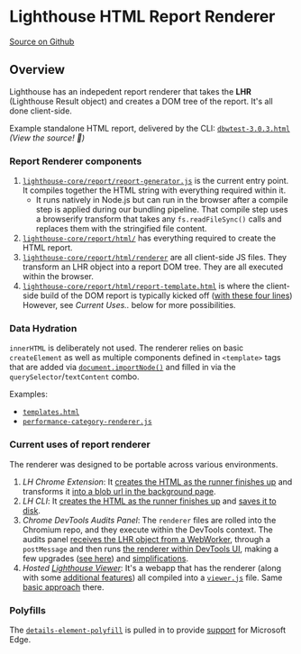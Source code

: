 # Lighthouse HTML Report Renderer

[Source on Github](https://github.com/GoogleChrome/lighthouse/tree/master/lighthouse-core/report/html)


## Overview

Lighthouse has an indepedent report renderer that takes the **LHR** (Lighthouse Result object) and creates a DOM tree of the report. It's all done client-side.

Example standalone HTML report, delivered by the CLI: [`dbwtest-3.0.3.html`](https://googlechrome.github.io/lighthouse/reports/dbwtest-3.0.3.html) _(View the source! 📖)_

### Report Renderer components

1. [`lighthouse-core/report/report-generator.js`](https://github.com/GoogleChrome/lighthouse/blob/master/lighthouse-core/report/report-generator.js) is the current entry point. It compiles together the HTML string with everything required within it.
   - It runs natively in Node.js but can run in the browser after a compile step is applied during our bundling pipeline. That compile step uses a browserify transform that takes any `fs.readFileSync()` calls and replaces them with the stringified file content.
1. [`lighthouse-core/report/html/`](https://github.com/GoogleChrome/lighthouse/tree/master/lighthouse-core/report/html) has everything required to create the HTML report.
1. [`lighthouse-core/report/html/renderer`](https://github.com/GoogleChrome/lighthouse/tree/master/lighthouse-core/report/html/renderer) are all client-side JS files. They transform an LHR object into a report DOM tree. They are all executed within the browser.
1. [`lighthouse-core/report/html/report-template.html`](https://github.com/GoogleChrome/lighthouse/blob/master/lighthouse-core/report/html/report-template.html) is where the client-side build of the DOM report is typically kicked off ([with these four lines](https://github.com/GoogleChrome/lighthouse/blob/eda3a3e2e271249f261655f9504fd542d6acf0f8/lighthouse-core/report/html/report-template.html#L29-L33)) However, see _Current Uses.._ below for more possibilities.


### Data Hydration
`innerHTML` is deliberately not used. The renderer relies on basic `createElement` as well as multiple components defined in `<template>` tags that are added via [`document.importNode()`](https://developer.mozilla.org/en-US/docs/Web/API/Document/importNode) and filled in via the `querySelector`/`textContent` combo.

Examples:

* [`templates.html`](https://github.com/GoogleChrome/lighthouse/blob/master/lighthouse-core/report/html/templates.html)
* [`performance-category-renderer.js`](https://github.com/GoogleChrome/lighthouse/blob/master/lighthouse-core/report/html/renderer/performance-category-renderer.js)

### Current uses of report renderer

The renderer was designed to be portable across various environments.

1. _LH Chrome Extension_: It [creates the HTML as the runner finishes up](https://github.com/GoogleChrome/lighthouse/blob/440155cdda377c458c0efce006bc3a69ce2a351c/lighthouse-core/runner.js#L137-L138) and transforms it [into a blob url in the background page](https://github.com/GoogleChrome/lighthouse/blob/440155cdda377c458c0efce006bc3a69ce2a351c/lighthouse-extension/app/src/lighthouse-ext-background.js#L129-L143).
1. _LH CLI_: It [creates the HTML as the runner finishes up](https://github.com/GoogleChrome/lighthouse/blob/440155cdda377c458c0efce006bc3a69ce2a351c/lighthouse-core/runner.js#L137-L138) and [saves it to disk](https://github.com/GoogleChrome/lighthouse/blob/440155cdda377c458c0efce006bc3a69ce2a351c/lighthouse-cli/printer.js#L71-L92).
1. _Chrome DevTools Audits Panel_: The `renderer` files are rolled into the Chromium repo, and they execute within the DevTools context. The audits panel [receives the LHR object from a WebWorker](https://github.com/ChromeDevTools/devtools-frontend/blob/aa1532c2f8bdc37c9886255644ed90ad01c61c77/front_end/audits/AuditsProtocolService.js#L27-L35), through a `postMessage` and then runs [the renderer within DevTools UI](https://github.com/ChromeDevTools/devtools-frontend/blob/aa1532c2f8bdc37c9886255644ed90ad01c61c77/front_end/audits/AuditsPanel.js#L123-L157), making a few upgrades ([see here](https://github.com/ChromeDevTools/devtools-frontend/blob/fee00605cada877c1f8e3aae758a0f8d05b64476/front_end/audits2/Audits2Panel.js#L570-L584)) and [simplifications](https://github.com/ChromeDevTools/devtools-frontend/blob/master/front_end/audits/AuditsReportRenderer.js).
1. _Hosted [Lighthouse Viewer](https://googlechrome.github.io/lighthouse/viewer/)_: It's a webapp that has the renderer (along with some [additional features](https://github.com/GoogleChrome/lighthouse/blob/master/lighthouse-core/report/html/renderer/report-ui-features.js)) all compiled into a [`viewer.js`](https://googlechrome.github.io/lighthouse/viewer/src/viewer.js) file. Same [basic approach](https://github.com/GoogleChrome/lighthouse/blob/440155cdda377c458c0efce006bc3a69ce2a351c/lighthouse-viewer/app/src/lighthouse-report-viewer.js#L116-L117) there.

### Polyfills

The [`details-element-polyfill`](https://www.npmjs.com/package/details-element-polyfill/v/2.1.1) is pulled in to provide [support](https://caniuse.com/#feat=details) for Microsoft Edge.
